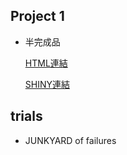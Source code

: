 ﻿## Project 1
 
- 半完成品

  [HTML連結](https://oaoperooao.github.io/NTU-CSX4001/Week_6%267%268/Project_1/GamingRankAnlyze.html)

  [SHINY連結](https://oaoperooao.shinyapps.io/BahamutAnalyze/)

## trials
- JUNKYARD of failures
